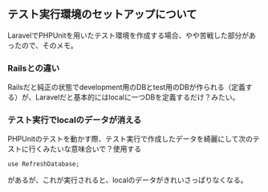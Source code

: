 ## テスト実行環境のセットアップについて

LaravelでPHPUnitを用いたテスト環境を作成する場合、やや苦戦した部分があったので、そのメモ。

### Railsとの違い
Railsだと純正の状態でdevelopment用のDBとtest用のDBが作られる（定義する）が、Laravelだと基本的にはlocalに一つDBを定義するだけ？みたい。

### テスト実行でlocalのデータが消える
PHPUnitのテストを動かす際、テスト実行で作成したデータを綺麗にして次のテストに行くみたいな意味合いで？使用する

```
use RefreshDatabase;
```
があるが、これが実行されると、localのデータがきれいさっぱりなくなる。
